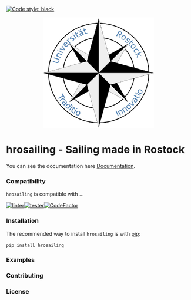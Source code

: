 [![Code style: black](https://img.shields.io/badge/code%20style-black-000000.svg)](https://github.com/psf/black)

<p align="center">
    <img src="logo.png" width=300px height=300px alt="hrosailing">
</p>

hrosailing - Sailing made in Rostock
====================================

You can see the documentation here [Documentation](https://hrosailing.github.io/hrosailing/ "hrosailing").

### Compatibility 

`hrosailing` is compatible with ... 

<!-- [![Python version](..) -->
[![linter](https://github.com/hrosailing/hrosailing/actions/workflows/linting.yml/badge.svg)](https://github.com/hrosailing/hrosailing/actions/workflows/linting.yml)[![tester](https://github.com/hrosailing/hrosailing/actions/workflows/testing.yml/badge.svg)](https://github.com/hrosailing/hrosailing/actions/workflows/testing.yml)[![CodeFactor](https://www.codefactor.io/repository/github/hrosailing/hrosailing/badge)](https://www.codefactor.io/repository/github/hrosailing/hrosailing)
<!-- [![Coverage Status](..) -->

### Installation

The recommended way to install `hrosailing` is with 
[pip](http://pypi.python.org/pypi/pip/):
    
    pip install hrosailing

<!-- [![PyPI version](..) -->
<!-- [![PyPI downloads](..) -->

### Examples



### Contributing 


### License 
